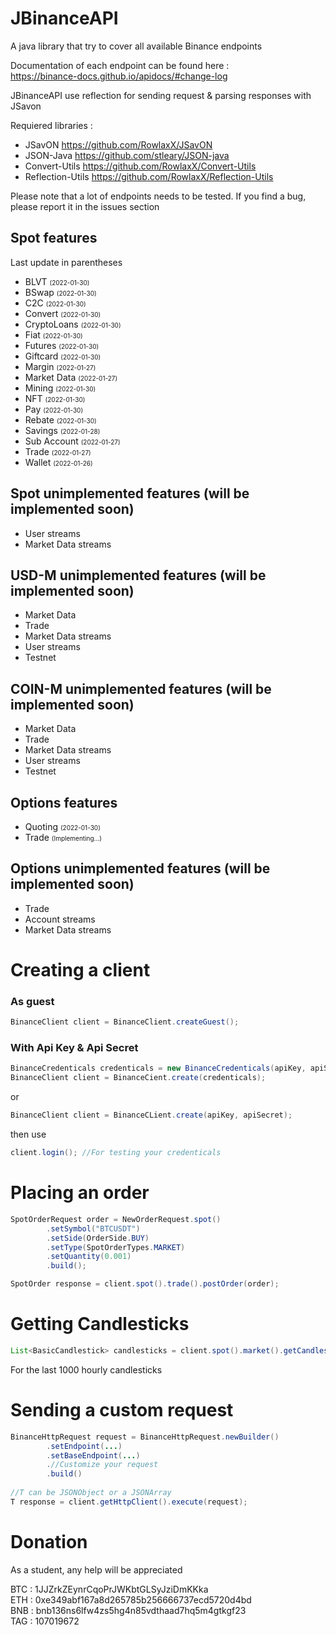 # JBinanceAPI
A java library that try to cover all available Binance endpoints  

Documentation of each endpoint can be found here :  
https://binance-docs.github.io/apidocs/#change-log

JBinanceAPI use reflection for sending request & parsing responses with JSavon

Requiered libraries :  
- JSavON https://github.com/RowlaxX/JSavON
- JSON-Java https://github.com/stleary/JSON-java
- Convert-Utils https://github.com/RowlaxX/Convert-Utils
- Reflection-Utils https://github.com/RowlaxX/Reflection-Utils

Please note that a lot of endpoints needs to be tested.
If you find a bug, please report it in the issues section

## Spot features

Last update in parentheses

* BLVT <font size="1">(2022-01-30)</font>
* BSwap <font size="1">(2022-01-30)</font>
* C2C <font size="1">(2022-01-30)</font>
* Convert <font size="1">(2022-01-30)</font>
* CryptoLoans <font size="1">(2022-01-30)</font>
* Fiat <font size="1">(2022-01-30)</font>
* Futures <font size="1">(2022-01-30)</font>
* Giftcard <font size="1">(2022-01-30)</font>
* Margin <font size="1">(2022-01-27)</font>
* Market Data <font size="1">(2022-01-27)</font>
* Mining <font size="1">(2022-01-30)</font>
* NFT <font size="1">(2022-01-30)</font>
* Pay <font size="1">(2022-01-30)</font>
* Rebate <font size="1">(2022-01-30)</font>
* Savings <font size="1">(2022-01-28)</font>
* Sub Account <font size="1">(2022-01-27)</font>
* Trade <font size="1">(2022-01-27)</font>
* Wallet <font size="1">(2022-01-26)</font>

## Spot unimplemented features (will be implemented soon)

* User streams
* Market Data streams

## USD-M unimplemented features (will be implemented soon)

* Market Data
* Trade
* Market Data streams
* User streams
* Testnet

## COIN-M unimplemented features (will be implemented soon)

* Market Data
* Trade
* Market Data streams
* User streams
* Testnet

## Options features

* Quoting <font size="1">(2022-01-30)</font>
* Trade <font size="1">(Implementing...)</font>

## Options unimplemented features (will be implemented soon)

* Trade
* Account streams
* Market Data streams


# Creating a client

### As guest
```java
BinanceClient client = BinanceClient.createGuest();
```

### With Api Key & Api Secret

```java
BinanceCredenticals credenticals = new BinanceCredenticals(apiKey, apiSecret);
BinanceClient client = BinanceCient.create(credenticals);  
```
or 
 
```java
BinanceClient client = BinanceCLient.create(apiKey, apiSecret);
```
then use 
 
```java
client.login(); //For testing your credenticals
```
# Placing an order

```java
SpotOrderRequest order = NewOrderRequest.spot()
        .setSymbol("BTCUSDT")
        .setSide(OrderSide.BUY)
        .setType(SpotOrderTypes.MARKET)
        .setQuantity(0.001)
        .build();

SpotOrder response = client.spot().trade().postOrder(order);
```

# Getting Candlesticks

```java
List<BasicCandlestick> candlesticks = client.spot().market().getCandlesticks("BTCUSDT", Intervals.HOUR_1, 1000);
```
For the last 1000 hourly candlesticks

# Sending a custom request
```java
BinanceHttpRequest request = BinanceHttpRequest.newBuilder()
        .setEndpoint(...)
        .setBaseEndpoint(...)
        .//Customize your request
        .build()
  
//T can be JSONObject or a JSONArray
T response = client.getHttpClient().execute(request);
```
# Donation
As a student, any help will be appreciated

BTC : 1JJZrkZEynrCqoPrJWKbtGLSyJziDmKKka  
ETH : 0xe349abf167a8d265785b256666737ecd5720d4bd  
BNB : bnb136ns6lfw4zs5hg4n85vdthaad7hq5m4gtkgf23  
TAG : 107019672  
